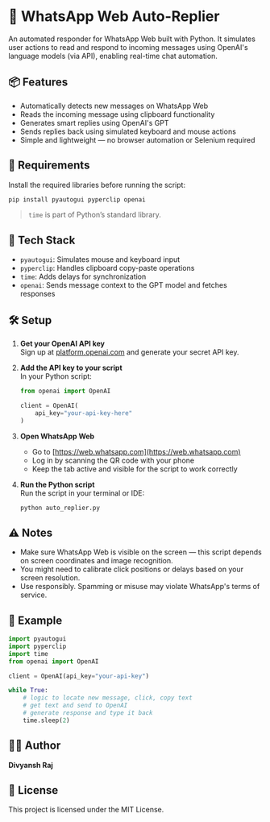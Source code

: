 
# 🤖 WhatsApp Web Auto-Replier

An automated responder for WhatsApp Web built with Python. It simulates user actions to read and respond to incoming messages using OpenAI's language models (via API), enabling real-time chat automation.

## 📦 Features

- Automatically detects new messages on WhatsApp Web
- Reads the incoming message using clipboard functionality
- Generates smart replies using OpenAI's GPT
- Sends replies back using simulated keyboard and mouse actions
- Simple and lightweight — no browser automation or Selenium required

## 🔧 Requirements

Install the required libraries before running the script:

```bash
pip install pyautogui pyperclip openai
```

> `time` is part of Python’s standard library.

## 🧠 Tech Stack

- `pyautogui`: Simulates mouse and keyboard input
- `pyperclip`: Handles clipboard copy-paste operations
- `time`: Adds delays for synchronization
- `openai`: Sends message context to the GPT model and fetches responses

## 🛠 Setup

1. **Get your OpenAI API key**  
   Sign up at [platform.openai.com](https://platform.openai.com) and generate your secret API key.

2. **Add the API key to your script**  
   In your Python script:

   ```python
   from openai import OpenAI

   client = OpenAI(
       api_key="your-api-key-here"
   )
   ```

3. **Open WhatsApp Web**  
   - Go to [https://web.whatsapp.com](https://web.whatsapp.com)
   - Log in by scanning the QR code with your phone
   - Keep the tab active and visible for the script to work correctly

4. **Run the Python script**  
   Run the script in your terminal or IDE:

   ```bash
   python auto_replier.py
   ```

## ⚠️ Notes

- Make sure WhatsApp Web is visible on the screen — this script depends on screen coordinates and image recognition.
- You might need to calibrate click positions or delays based on your screen resolution.
- Use responsibly. Spamming or misuse may violate WhatsApp's terms of service.

## 📄 Example

```python
import pyautogui
import pyperclip
import time
from openai import OpenAI

client = OpenAI(api_key="your-api-key")

while True:
    # logic to locate new message, click, copy text
    # get text and send to OpenAI
    # generate response and type it back
    time.sleep(2)
```

## 🧑‍💻 Author

**Divyansh Raj**

## 📃 License

This project is licensed under the MIT License.
